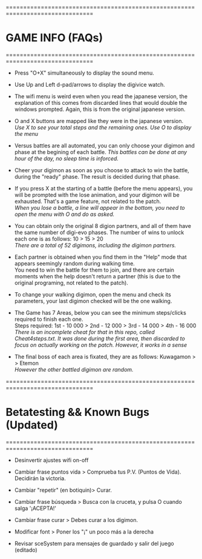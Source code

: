 ===============================================================================
#                                   GAME INFO (FAQs)
===============================================================================

- Press "O+X" simultaneously to display the sound menu.

- Use Up and Left d-pad/arrows to display the digivice watch.

- The wifi menu is weird even when you read the japanese version, the explanation of this comes from discarded lines 
that would double the windows prompted. Again, this is from the original japanese version.

- O and X buttons are mapped like they were in the japanese version.  
*Use X to see your total steps and the remaining ones. Use O to display the menu*

- Versus battles are all automated, you can only choose your digimon and phase at the begining of each battle.
*This battles can be done at any hour of the day, no sleep time is inforced.*

- Cheer your digimon as soon as you choose to attack to win the battle, during the "ready" phase. 
The result is decided during that phase.

- If you press X at the starting of a battle (before the menu appears), you will be prompted with the lose animation, 
and your digimon will be exhausted. That's a game feature, not related to the patch.  
*When you lose a battle, a line will appear in the bottom, you need to open the menu with O and do as asked.*

- You can obtain only the original 8 digion partners, and all of them have the same number of digi-evo phases. 
The number of wins to unlock each one is as follows: 10 > 15 > 20  
*There are a total of 52 digimons, including the digimon partners.*

- Each partner is obtained when you find them in the "Help" mode that appears seemingly random during walking time.  
You need to win the battle for them to join, and there are certain moments when the help doesn't return a partner 
(this is due to the original programing, not related to the patch). 

- To change your walking digimon, open the menu and check its parameters, your last digimon checked will be the one 
walking.

- The Game has 7 Areas, below you can see the minimum steps/clicks required to finish each one.  
Steps required: 1st - 10 000 > 2nd - 12 000 > 3rd - 14 000 > 4th - 16 000 
*There is an incomplete cheat for that in this repo, called Cheat4steps.txt. It was done during the first area, then 
 discarded to focus on actually working on the patch. However, it works in a sense*

- The final boss of each area is fixated, they are as follows: Kuwagamon >  > Etemon  
*However the other battled digimon are random.*


===============================================================================
#                    Betatesting && Known Bugs (Updated)
===============================================================================

- Desinvertir ajustes wifi on-off

- Cambiar frase puntos vida > Comprueba tus P.V.  (Puntos de Vida). Decidirán la victoria.

- Cambiar "repetir" (en botiquin)> Curar.

- Cambiar frase búsqueda > Busca con la cruceta, y pulsa O cuando salga '¡ACEPTA!'

- Cambiar frase curar > Debes curar a los digimon.


- Modificar font > Poner los "¡" un poco más a la derecha

- Revisar sceSystem para mensajes de guardado y salir del juego (editado)
